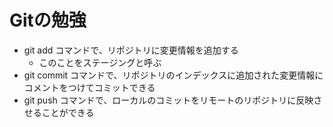 # Gitの勉強
- git add コマンドで、リポジトリに変更情報を追加する
	- このことをステージングと呼ぶ
- git commit コマンドで、リポジトリのインデックスに追加された変更情報にコメントをつけてコミットできる
- git push コマンドで、ローカルのコミットをリモートのリポジトリに反映させることができる

